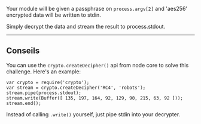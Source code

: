Your module will be given a passphrase on `process.argv[2]` and 'aes256'
encrypted data will be written to stdin.

Simply decrypt the data and stream the result to process.stdout.

----------------------------------------------------------------------
## Conseils

You can use the `crypto.createDecipher()` api from node core to solve this
challenge. Here's an example:

    var crypto = require('crypto');
    var stream = crypto.createDecipher('RC4', 'robots');
    stream.pipe(process.stdout);
    stream.write(Buffer([ 135, 197, 164, 92, 129, 90, 215, 63, 92 ]));
    stream.end();

Instead of calling `.write()` yourself, just pipe stdin into your decrypter.

